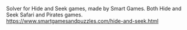 Solver for Hide and Seek games, made by Smart Games.
Both Hide and Seek Safari and Pirates games.
https://www.smartgamesandpuzzles.com/hide-and-seek.html
